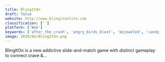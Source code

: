 ```yaml
---
title: BlingItOn
draft: false 
website: http://www.blingitonlite.com
classification: ['']
platform: ['Web']
keywords: ['after_the_crash', 'angry_birds_blast', 'bejeweled', 'candy_crush_jelly_saga', 'candy_crush_saga', 'fruit_jelly_mania', 'fruity_gardens_-_fruit_link', 'gem_gem_blitz', 'gem_pop', 'gweled', 'halloween_crush', 'kdiamond', 'monsterz', 'pastry_jam', 'runes_of_camelot', 'toy_blast', 'utilizer_deluxe', 'world_of_jelly']
image: 2020/04/BlingItOn.png
---
```

BlingItOn is a new addictive slide-and-match game with distinct gameplay to connect crave &...
